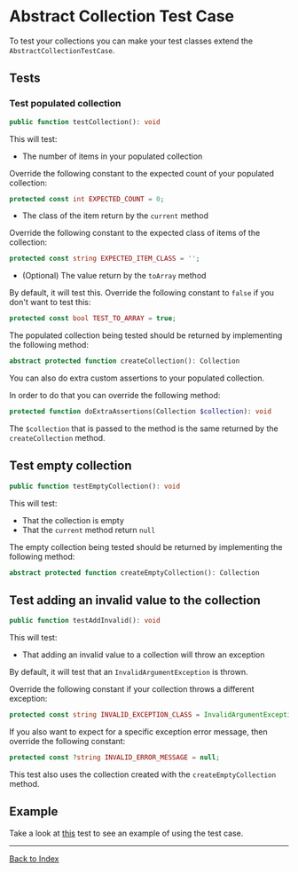 # Abstract Collection Test Case

To test your collections you can make your test classes extend the `AbstractCollectionTestCase`.

## Tests

### Test populated collection

```php
public function testCollection(): void
```

This will test:

- The number of items in your populated collection

Override the following constant to the expected count of your populated collection:

```php
protected const int EXPECTED_COUNT = 0;
```

- The class of the item return by the `current` method

Override the following constant to the expected class of items of the collection:

```php
protected const string EXPECTED_ITEM_CLASS = '';
```

- (Optional) The value return by the `toArray` method

By default, it will test this. Override the following constant to `false` if you don't want to test this:

```php
protected const bool TEST_TO_ARRAY = true;
```

The populated collection being tested should be returned by implementing the following method:

```php
abstract protected function createCollection(): Collection
```

You can also do extra custom assertions to your populated collection.

In order to do that you can override the following method:

```php
protected function doExtraAssertions(Collection $collection): void
```

The `$collection` that is passed to the method is the same returned by the `createCollection` method.

## Test empty collection

```php
public function testEmptyCollection(): void
```

This will test:

- That the collection is empty
- That the `current` method return `null`

The empty collection being tested should be returned by implementing the following method:

```php
abstract protected function createEmptyCollection(): Collection
```

## Test adding an invalid value to the collection

```php
public function testAddInvalid(): void
```

This will test:

- That adding an invalid value to a collection will throw an exception

By default, it will test that an `InvalidArgumentException` is thrown. 

Override the following constant if your collection throws a different exception:

```php
protected const string INVALID_EXCEPTION_CLASS = InvalidArgumentException::class;
```

If you also want to expect for a specific exception error message, then override the following constant:

```php
protected const ?string INVALID_ERROR_MESSAGE = null;
```

This test also uses the collection created with the `createEmptyCollection` method. 

## Example

Take a look at [this](../tests/TestCase/AbstractCollectionTestCaseTest.php) test to see an example of using the test case. 

---

[Back to Index](../README.md)
